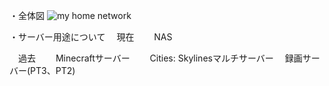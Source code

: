 ・全体図
![my home network](https://user-images.githubusercontent.com/32774697/226241238-c55a1cff-48cf-4ed8-be46-6a7307fc0d86.jpg)


・サーバー用途について
　現在
　　NAS

　過去
　　Minecraftサーバー
　　Cities: Skylinesマルチサーバー
  　録画サーバー(PT3、PT2)
  　
